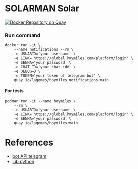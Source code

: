 # SOLARMAN Solar

[![Docker Repository on Quay](https://quay.io/repository/lagomes/solarman_notifications/status "Docker Repository on Quay")](https://quay.io/repository/lagomes/solarman_notifications)

### Run command

    docker run -it \
        --name notifications --rm \
        -e USUARIO='your username' \
        -e LINK='https://global.hoymiles.com/platform/login' \
        -e SENHA='your password' \
        -e CHAT_ID='your chat idd' \
        -e DEBUG=0 \
        -e TOKEN='your token of telegram bot' \
        quay.io/lagomes/hoymiles_notifications:main

#### For tests

    podman run -it --name hoymiles \
        --rm \
        -e USUARIO='your username' \
        -e LINK='https://global.hoymiles.com/platform/login' \
        -e SENHA='your password' \
        quay.io/lagomes/hoymiles:main


# References

* [bot API telegram](https://core.telegram.org/bots)
* [Lib python](https://python-telegram-bot.org/)